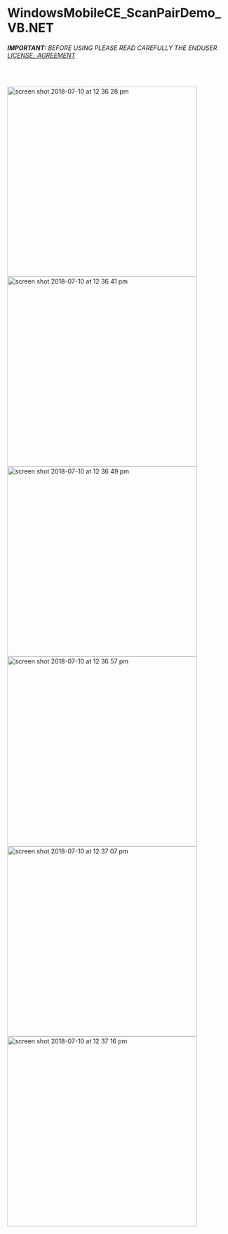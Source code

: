 #  WindowsMobileCE_ScanPairDemo_VB.NET
###### __IMPORTANT:__ BEFORE USING PLEASE READ CAREFULLY THE ENDUSER [LICENSE_ AGREEMENT](http://link-os.github.io/Zebra_SDK_EULA.pdf)
<br />


<p float="left">

<img width="432" height=”600” alt="screen shot 2018-07-10 at 12 36 28 pm" src="https://user-images.githubusercontent.com/41017424/42527389-219f00ce-843e-11e8-89b6-2b009aa83f3c.png">
<img width="432" height=”600” alt="screen shot 2018-07-10 at 12 36 41 pm" src="https://user-images.githubusercontent.com/41017424/42527391-2264b210-843e-11e8-9dae-f4cba17765e7.png">
<img width="432" height=”600” alt="screen shot 2018-07-10 at 12 36 49 pm" src="https://user-images.githubusercontent.com/41017424/42527392-23716982-843e-11e8-86dc-bad790261297.png">
<img width="432" height=”600” alt="screen shot 2018-07-10 at 12 36 57 pm" src="https://user-images.githubusercontent.com/41017424/42527394-246d7fd8-843e-11e8-9128-e63415bd48d1.png">
<img width="432" height=”600” alt="screen shot 2018-07-10 at 12 37 07 pm" src="https://user-images.githubusercontent.com/41017424/42527395-25508c7e-843e-11e8-9ac9-0683feaf2e9f.png">
<img width="432" height=”600” alt="screen shot 2018-07-10 at 12 37 16 pm" src="https://user-images.githubusercontent.com/41017424/42527399-26588c66-843e-11e8-8abd-2d6c9b0a1f0f.png">

</p>
